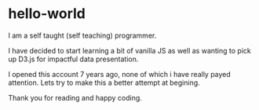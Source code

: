 # hello-world
I am a self taught (self teaching) programmer. 

I have decided to start learning a bit of vanilla JS as well as wanting to pick up D3.js for impactful data presentation. 

I opened this account 7 years ago, none of which i have really payed attention. Lets try to make this a better attempt at begining. 

Thank you for reading and happy coding. 
